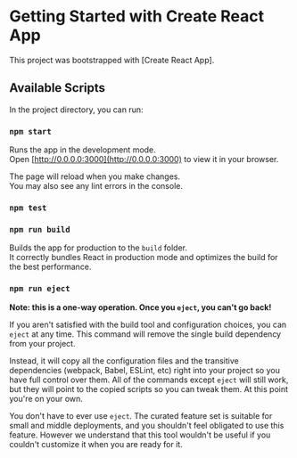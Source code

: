 # Getting Started with Create React App

This project was bootstrapped with [Create React App].
## Available Scripts

In the project directory, you can run:

### `npm start`

Runs the app in the development mode.\
Open [http://0.0.0.0:3000](http://0.0.0.0:3000) to view it in your browser.

The page will reload when you make changes.\
You may also see any lint errors in the console.

### `npm test`
### `npm run build`

Builds the app for production to the `build` folder.\
It correctly bundles React in production mode and optimizes the build for the best performance.


### `npm run eject`

**Note: this is a one-way operation. Once you `eject`, you can't go back!**

If you aren't satisfied with the build tool and configuration choices, you can `eject` at any time. This command will remove the single build dependency from your project.

Instead, it will copy all the configuration files and the transitive dependencies (webpack, Babel, ESLint, etc) right into your project so you have full control over them. All of the commands except `eject` will still work, but they will point to the copied scripts so you can tweak them. At this point you're on your own.

You don't have to ever use `eject`. The curated feature set is suitable for small and middle deployments, and you shouldn't feel obligated to use this feature. However we understand that this tool wouldn't be useful if you couldn't customize it when you are ready for it.
